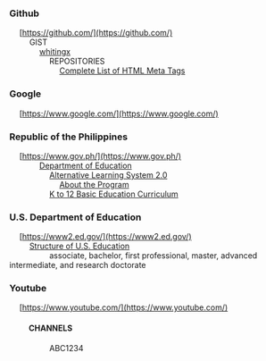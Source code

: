 ### Github
&emsp; [https://github.com/](https://github.com/) <br/>
&emsp; &emsp; GIST <br/>
&emsp; &emsp; &emsp; [whitingx](https://gist.github.com/whitingx) <br/>
&emsp; &emsp; &emsp; &emsp; REPOSITORIES <br/>
&emsp; &emsp; &emsp; &emsp; &emsp;  [Complete List of HTML Meta Tags](https://gist.github.com/whitingx/3840905)

### Google
&emsp; [https://www.google.com/](https://www.google.com/)

### Republic of the Philippines
&emsp; [https://www.gov.ph/](https://www.gov.ph/) <br/>
&emsp; &emsp; &emsp; [Department of Education](https://www.deped.gov.ph/) <br/>
&emsp; &emsp; &emsp; &emsp; [Alternative Learning System 2.0](https://www.deped.gov.ph/alternative-learning-system/) <br/>
&emsp; &emsp; &emsp; &emsp; &emsp; [About the Program](https://www.deped.gov.ph/about-als/#:~:text=The%20Alternative%20Learning%20System%20(ALS,pathways%20to%20complete%20basic%20education.)) <br/>
&emsp; &emsp; &emsp; &emsp; [K to 12 Basic Education Curriculum](https://www.deped.gov.ph/k-to-12/about/k-to-12-basic-education-curriculum/)

### U.S. Department of Education
&emsp; [https://www2.ed.gov/](https://www2.ed.gov/) <br/>
&emsp; &emsp; [Structure of U.S. Education](https://www2.ed.gov/about/offices/list/ous/international/usnei/us/edlite-structure-us.html) <br/>
&emsp; &emsp; &emsp; &emsp; associate, bachelor, first professional, master, advanced intermediate, and research doctorate

### Youtube
&emsp; [https://www.youtube.com/](https://www.youtube.com/) <br/>
#### &emsp; &emsp; CHANNELS <br/>
&emsp; &emsp; &emsp; &emsp; ABC1234
